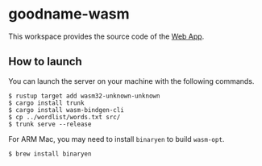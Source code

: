 # goodname-wasm

This workspace provides the source code of the [Web App](https://kampersanda.github.io/goodname/).

## How to launch

You can launch the server on your machine with the following commands.

```
$ rustup target add wasm32-unknown-unknown
$ cargo install trunk
$ cargo install wasm-bindgen-cli
$ cp ../wordlist/words.txt src/
$ trunk serve --release
```

For ARM Mac, you may need to install `binaryen` to build `wasm-opt`.

```
$ brew install binaryen
```
